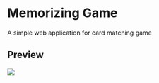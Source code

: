# Memorizing Game

A simple web application for card matching game

## Preview

![](ravenera0317.github.io_memorizing-game.gif)
